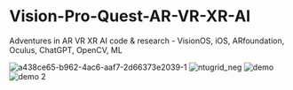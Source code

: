 # Vision-Pro-Quest-AR-VR-XR-AI

Adventures in AR VR XR AI code &amp; research - VisionOS, iOS, ARfoundation, Oculus, ChatGPT, OpenCV, ML


![a438ce65-b962-4ac6-aaf7-2d66373e2039-1](https://github.com/imclab/Vision-Pro-Quest-AR-VR-XR-AI/assets/391299/dcaefa29-fbc2-416f-b854-3841b79d2cb6)
![ntugrid_neg](https://github.com/imclab/Vision-Pro-Quest-AR-VR-XR-AI/assets/391299/601e5711-6c91-46ab-bf3d-4065d683e743)
![demo](https://github.com/imclab/Vision-Pro-Quest-AR-VR-XR-AI/assets/391299/6de166ad-f328-4e58-a5b2-b291dccafbf1)
![demo 2](https://github.com/imclab/Vision-Pro-Quest-AR-VR-XR-AI/assets/391299/14fbf8bd-1dd4-4e64-aef6-9e566e9f5f6e)
